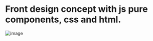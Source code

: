 # Front design concept with js pure components, css and html.



![image](https://user-images.githubusercontent.com/33993747/164879647-d216bf40-39a3-4168-8fa0-81ac3a817f10.png)
